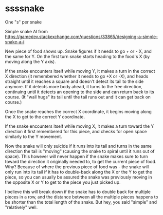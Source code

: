 # ssssnake
One "s" per snake

Simple snake AI from https://gamedev.stackexchange.com/questions/33865/designing-a-simple-snake-a-i

New piece of food shows up. Snake figures if it needs to go + or - X, and the same for Y. On the first turn snake starts heading to the food's X (by moving along the Y axis).

If the snake encounters itself while moving Y, it makes a turn in the correct X direction (it remembered whether it needs to go +X or -X), and heads straight until it reaches a square and doesn't detect its tail to the side anymore. If it detects more body ahead, it turns to the free direction, continuing until it detects an opening to the side and can return back to its course. (It "wall hugs" its tail until the tail runs out and it can get back on course.)

Once the snake reaches the correct X coordinate, it begins moving along the X to get to the correct Y coordinate.

If the snake encounters itself while moving X, it makes a turn toward the Y direction it first remembered for this piece, and checks for open space similarly to the Y movement.

Now the snake will only suicide if it runs into its tail and turns in the same direction the tail is "moving" (causing the snake to spiral until it runs out of space). This however will never happen if the snake makes sure to turn toward the direction it originally needed to, to get the current piece of food. Why? Because of where the previous piece of food was - the snake will only run into its tail if it has to double-back along the X or the Y to get the piece, so you can usually be assured the snake was previously moving in the opposite X or Y to get to the piece you just picked up.

I believe this will break down if the snake has to double back for multiple pieces in a row, and the distance between all the multiple pieces happens to be shorter than the total length of the snake. But hey, you said "simple" and "relatively" well.